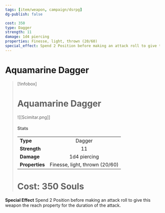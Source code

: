 ```yaml
---
tags: [item/weapon, campaign/dsrpg]
dg-publish: false

cost: 350
type: Dagger
strength: 11
damage: 1d4 piercing
properties: Finesse, light, thrown (20/60)
special_effect: Spend 2 Position before making an attack roll to give this weapon the reach property for the duration of the attack.
---
```



# Aquamarine Dagger
> [!infobox]
> # Aquamarine Dagger
> ![[Scimitar.png]]
> #### Stats
> | | |
> | :-- | :-: |
> | **Type** | Dagger |
> | **Strength** | 11 |
> | **Damage** |  1d4 piercing |
> | **Properties** |  Finesse, light, thrown (20/60) |
> # Cost: 350 Souls

**Special Effect**
Spend 2 Position before making an attack roll to give this weapon the reach property for the duration of the attack.

